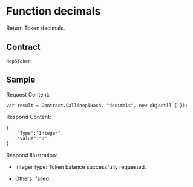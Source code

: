 # Function decimals

Return Token decimals.

## Contract

	Nep5Token

## Sample

Request Content:

```
var result = Contract.Call(nep5Hash, "decimals", new object[] { });
```

Respond Content:

```
{
	"Type":"Integer",
	"value":"0"
}
```

Respond Illustration:

- Integer type: Token balance successfully requested.

- Others: failed.
